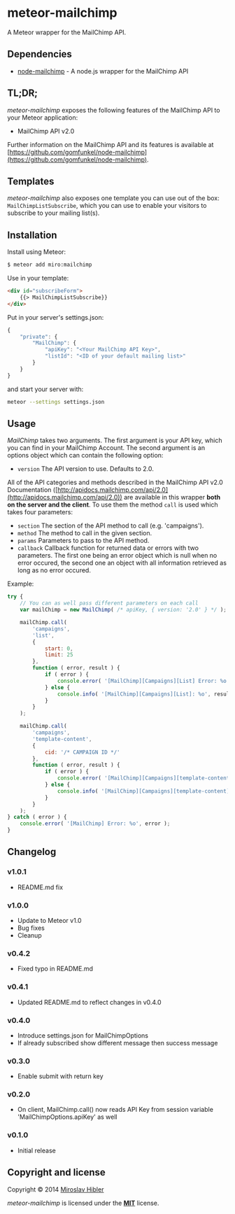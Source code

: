# meteor-mailchimp

A Meteor wrapper for the MailChimp API.


## Dependencies

 * [node-mailchimp](https://github.com/gomfunkel/node-mailchimp) - A node.js wrapper for the MailChimp API


## TL;DR;

_meteor-mailchimp_ exposes the following features of the MailChimp API to your Meteor application:

 * MailChimp API v2.0

Further information on the MailChimp API and its features is available at [https://github.com/gomfunkel/node-mailchimp](https://github.com/gomfunkel/node-mailchimp).


## Templates

_meteor-mailchimp_ also exposes one template you can use out of the box: `MailChimpListSubscribe`, which you can use to enable your visitors to subscribe to your mailing list(s).


## Installation

Install using Meteor:

```sh
$ meteor add miro:mailchimp
```

Use in your template:

```html
<div id="subscribeForm">
	{{> MailChimpListSubscribe}}
</div>
```

Put in your server's settings.json:

```javascript
{
	"private": {
		"MailChimp": {
			"apiKey": "<Your MailChimp API Key>",
			"listId": "<ID of your default mailing list>"
		}
	}
}
```

and start your server with:

```sh
meteor --settings settings.json
```

## Usage

_MailChimp_ takes two arguments. The first argument is your API key, which you can find in your MailChimp Account. The second argument is an options object which can contain the following option:

 * `version` The API version to use. Defaults to 2.0.

All of the API categories and methods described in the MailChimp API v2.0 Documentation ([http://apidocs.mailchimp.com/api/2.0](http://apidocs.mailchimp.com/api/2.0)) are available in this wrapper **both on the server and the client**. To use them the method `call` is used which takes four parameters:

 * `section` The section of the API method to call (e.g. 'campaigns').
 * `method` The method to call in the given section.
 * `params` Parameters to pass to the API method.
 * `callback` Callback function for returned data or errors with two parameters. The first one being an error object which is null when no error occured, the second one an object with all information retrieved as long as no error occured.

Example:

```javascript
try {
	// You can as well pass different parameters on each call
	var mailChimp = new MailChimp( /* apiKey, { version: '2.0' } */ );

	mailChimp.call(
		'campaigns',
		'list',
		{
			start: 0,
			limit: 25
		},
		function ( error, result ) {
			if ( error ) {
				console.error( '[MailChimp][Campaigns][List] Error: %o', error );
			} else {
				console.info( '[MailChimp][Campaigns][List]: %o', result ); // Do something with your data!
			}
		}
	);

	mailChimp.call(
		'campaigns',
		'template-content',
		{
			cid: '/* CAMPAIGN ID */'
		},
		function ( error, result ) {
			if ( error ) {
				console.error( '[MailChimp][Campaigns][template-content] Error: %o', error );
			} else {
				console.info( '[MailChimp][Campaigns][template-content]: %o', result ); // Do something with your data!
			}
		}
	);
} catch ( error ) {
	console.error( '[MailChimp] Error: %o', error );
}
```

## Changelog

### v1.0.1
 * README.md fix

### v1.0.0
 * Update to Meteor v1.0
 * Bug fixes
 * Cleanup

### v0.4.2
 * Fixed typo in README.md

### v0.4.1
 * Updated README.md to reflect changes in v0.4.0

### v0.4.0
 * Introduce settings.json for MailChimpOptions
 * If already subscribed show different message then success message

### v0.3.0
 * Enable submit with return key

### v0.2.0
 * On client, MailChimp.call() now reads API Key from session variable 'MailChimpOptions.apiKey' as well

### v0.1.0
 * Initial release

## Copyright and license

Copyright © 2014 [Miroslav Hibler](http://miro.hibler.me)

_meteor-mailchimp_ is licensed under the [**MIT**](http://miro.mit-license.org) license.
